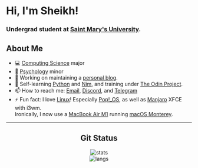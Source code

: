 # Hi, I'm Sheikh!

### Undergrad student at [Saint Mary's University](https://www.smu.ca/).

## About Me
- 💻 [Computing Science](https://www.smu.ca/academics/computing-science-program.html) major
- 🧠 [Psychology](https://www.smu.ca/academics/psychology-program.html) minor
- 🔭 Working on maintaining a [personal blog](https://j.mp/cybarblog "cybarspace.github.io").
- 🌱 Self-learning [Python](https://learnxinyminutes.com/docs/python/) and [Nim](https://learnxinyminutes.com/docs/nim/), and training under [The Odin Project](https://www.theodinproject.com/).
- 📫 How to reach me: [Email](mailto:sheikh@cybar.dev "sheikh@cybar.dev"), [Discord](https://discord.com/users/316478839146676224), and [Telegram](https://t.me/cybardev)
- ⚡ Fun fact: I love [Linux](https://en.wikipedia.org/wiki/Linux/)! Especially [Pop!\_OS](https://pop.system76.com/), as well as [Manjaro](https://manjaro.org/) XFCE with i3wm.<br />Ironically, I now use a [MacBook Air M1](https://www.apple.com/ca/macbook-air/) running [macOS Monterey](https://www.apple.com/ca/macos/monterey/).

---

<div align="center">
  <h2>Git Status</h2>
  <img src="https://github-readme-stats.vercel.app/api?username=cybardev&hide_border=true&theme=vue-dark" alt="stats" />
  <br />
  <img src="https://github-readme-stats.vercel.app/api/top-langs/?username=cybardev&layout=compact&hide_border=true&langs_count=8&theme=vue-dark" alt="langs" />
</div>
